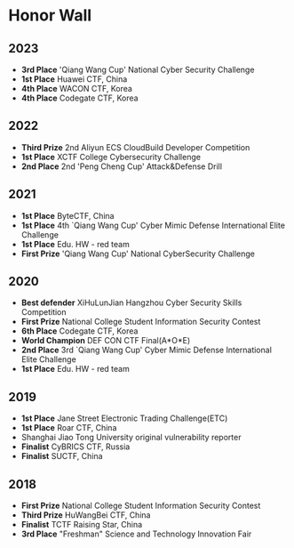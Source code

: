 # Honor Wall
## 2023
- **3rd Place** 'Qiang Wang Cup' National Cyber ​​Security Challenge
- **1st Place** Huawei CTF, China
- **4th Place** WACON CTF, Korea
- **4th Place** Codegate CTF, Korea

## 2022
- **Third Prize** 2nd Aliyun ECS CloudBuild Developer Competition
- **1st Place** XCTF College Cybersecurity Challenge
- **2nd Place** 2nd 'Peng Cheng Cup' Attack&Defense Drill

## 2021
- **1st Place** ByteCTF, China
- **1st Place** 4th `Qiang Wang Cup' Cyber Mimic Defense International Elite Challenge
- **1st Place** Edu. HW - red team
- **First Prize** 'Qiang Wang Cup' National Cyber ​​Security Challenge

## 2020
- **Best defender** XiHuLunJian Hangzhou Cyber ​​Security Skills Competition
- **First Prize** National College Student Information Security Contest
- **6th Place** Codegate CTF, Korea
- **World Champion** DEF CON CTF Final(A\*O\*E)
- **2nd Place** 3rd `Qiang Wang Cup' Cyber Mimic Defense International Elite Challenge
- **1st Place** Edu. HW - red team

## 2019
- **1st Place** Jane Street Electronic Trading Challenge(ETC)
- **1st Place** Roar CTF, China
- Shanghai Jiao Tong University original vulnerability reporter
- **Finalist** CyBRICS CTF, Russia
- **Finalist** SUCTF, China

## 2018
- **First Prize** National College Student Information Security Contest
- **Third Prize** HuWangBei CTF, China
- **Finalist** TCTF Raising Star, China
- **3rd Place** "Freshman" Science and Technology Innovation Fair